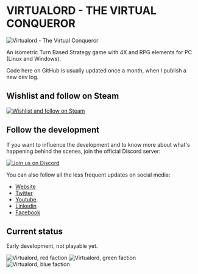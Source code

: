 # VIRTUALORD - THE VIRTUAL CONQUEROR
![Virtualord - The Virtual Conqueror](https://i.imgur.com/2j1Ob3l.jpg)

An isometric Turn Based Strategy game with 4X and RPG elements for PC (Linux and Windows).

Code here on GitHub is usually updated once a month, when I publish a new dev log.

## Wishlist and follow on Steam
[![Wishlist and follow on Steam](https://i.imgur.com/xzYNsut.png)](https://store.steampowered.com/app/1607580?utm_campaign=github&utm_source=readme)


## Follow the development
If you want to influence the development and to know more about what's happening behind the scenes, join the official Discord server:

[![Join us on Discord](https://cdn.akamai.steamstatic.com/steam/apps/1607580/extras/join_discord.png?t=1643724257)](https://discord.gg/pdEPr7efQX)

You can also follow all the less frequent updates on social media:
- [Website](https://virtualord.com)
- [Twitter](https://twitter.com/vivaladev)
- [Youtube](https://www.youtube.com/channel/UCUYD1ElkmiIklQRemVGxarw).
- [Linkedin](https://www.linkedin.com/company/vivaladev)
- [Facebook](https://www.facebook.com/vivaladev/)


## Current status
Early development, not playable yet.

![Virtualord, red faction](https://i.imgur.com/cQ2SYwG.png)
![Virtualord, green faction](https://i.imgur.com/KICzqh7.png)
![Virtualord, blue faction](https://i.imgur.com/skhKynO.png)

